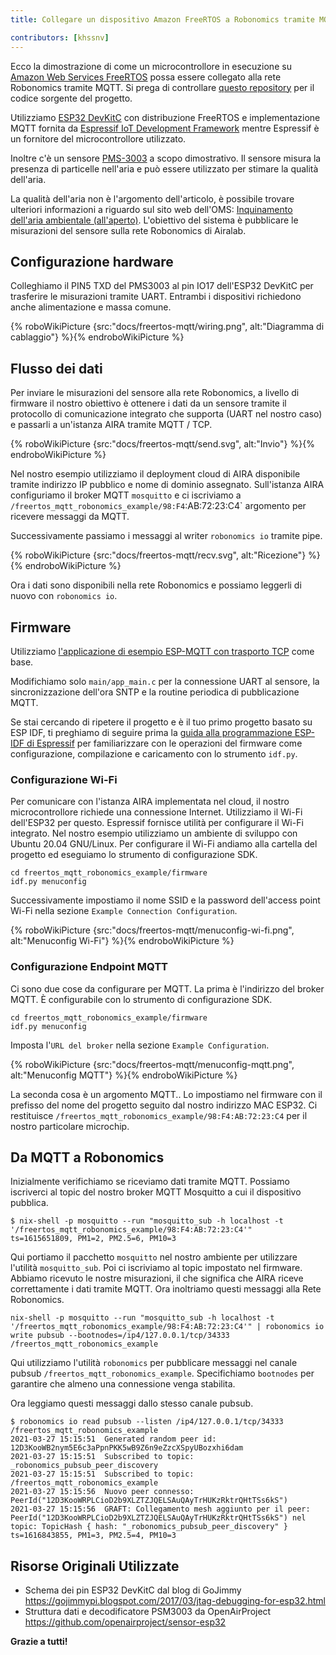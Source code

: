 ```yaml
---
title: Collegare un dispositivo Amazon FreeRTOS a Robonomics tramite MQTT

contributors: [khssnv]
---
```


Ecco la dimostrazione di come un microcontrollore in esecuzione su [Amazon Web Services FreeRTOS](https://aws.amazon.com/freertos/) possa essere collegato alla rete Robonomics tramite MQTT. Si prega di controllare [questo repository](http://github.com/khssnv/freertos_mqtt_robonomics_example) per il codice sorgente del progetto.

Utilizziamo [ESP32 DevKitC](https://devices.amazonaws.com/detail/a3G0L00000AANtjUAH/ESP32-WROOM-32-DevKitC/) con distribuzione FreeRTOS e implementazione MQTT fornita da [Espressif IoT Development Framework](https://github.com/espressif/esp-idf) mentre Espressif è un fornitore del microcontrollore utilizzato.

Inoltre c'è un sensore [PMS-3003](http://www.plantower.com/en/content/?107.html) a scopo dimostrativo. Il sensore misura la presenza di particelle nell'aria e può essere utilizzato per stimare la qualità dell'aria.

La qualità dell'aria non è l'argomento dell'articolo, è possibile trovare ulteriori informazioni a riguardo sul sito web dell'OMS: [Inquinamento dell'aria ambientale (all'aperto)](https://www.who.int/news-room/fact-sheets/detail/ambient-(outdoor)-air-quality-and-health). L'obiettivo del sistema è pubblicare le misurazioni del sensore sulla rete Robonomics di Airalab.

## Configurazione hardware

Colleghiamo il PIN5 TXD del PMS3003 al pin IO17 dell'ESP32 DevKitC per trasferire le misurazioni tramite UART.
Entrambi i dispositivi richiedono anche alimentazione e massa comune.

{% roboWikiPicture {src:"docs/freertos-mqtt/wiring.png", alt:"Diagramma di cablaggio"} %}{% endroboWikiPicture %}

## Flusso dei dati

Per inviare le misurazioni del sensore alla rete Robonomics, a livello di firmware il nostro obiettivo è ottenere i dati da un sensore tramite il protocollo di comunicazione integrato che supporta (UART nel nostro caso) e passarli a un'istanza AIRA tramite MQTT / TCP.

{% roboWikiPicture {src:"docs/freertos-mqtt/send.svg", alt:"Invio"} %}{% endroboWikiPicture %}

Nel nostro esempio utilizziamo il deployment cloud di AIRA disponibile tramite indirizzo IP pubblico e nome di dominio assegnato.
Sull'istanza AIRA configuriamo il broker MQTT `mosquitto` e ci iscriviamo a `/freertos_mqtt_robonomics_example/98:F4`:AB:72:23:C4` argomento per ricevere messaggi da MQTT.

Successivamente passiamo i messaggi al writer `robonomics io` tramite pipe.

{% roboWikiPicture {src:"docs/freertos-mqtt/recv.svg", alt:"Ricezione"} %}{% endroboWikiPicture %}

Ora i dati sono disponibili nella rete Robonomics e possiamo leggerli di nuovo con `robonomics io`.

## Firmware

Utilizziamo [l'applicazione di esempio ESP-MQTT con trasporto TCP](https://github.com/espressif/esp-idf/tree/master/examples/protocols/mqtt/tcp) come base.

Modifichiamo solo `main/app_main.c` per la connessione UART al sensore, la sincronizzazione dell'ora SNTP e la routine periodica di pubblicazione MQTT.

Se stai cercando di ripetere il progetto e è il tuo primo progetto basato su ESP IDF, ti preghiamo di seguire prima la [guida alla programmazione ESP-IDF di Espressif](https://docs.espressif.com/projects/esp-idf/en/latest/esp32/get-started/index.html#installation-step-by-step) per familiarizzare con le operazioni del firmware come configurazione, compilazione e caricamento con lo strumento `idf.py`.

### Configurazione Wi-Fi

Per comunicare con l'istanza AIRA implementata nel cloud, il nostro microcontrollore richiede una connessione Internet.
Utilizziamo il Wi-Fi dell'ESP32 per questo.
Espressif fornisce utilità per configurare il Wi-Fi integrato.
Nel nostro esempio utilizziamo un ambiente di sviluppo con Ubuntu 20.04 GNU/Linux.
Per configurare il Wi-Fi andiamo alla cartella del progetto ed eseguiamo lo strumento di configurazione SDK.

```console
cd freertos_mqtt_robonomics_example/firmware
idf.py menuconfig
```

Successivamente impostiamo il nome SSID e la password dell'access point Wi-Fi nella sezione `Example Connection Configuration`.

{% roboWikiPicture {src:"docs/freertos-mqtt/menuconfig-wi-fi.png", alt:"Menuconfig Wi-Fi"} %}{% endroboWikiPicture %}

### Configurazione Endpoint MQTT

Ci sono due cose da configurare per MQTT.
La prima è l'indirizzo del broker MQTT.
È configurabile con lo strumento di configurazione SDK.

```console
cd freertos_mqtt_robonomics_example/firmware
idf.py menuconfig
```

Imposta l'`URL del broker` nella sezione `Example Configuration`.

{% roboWikiPicture {src:"docs/freertos-mqtt/menuconfig-mqtt.png", alt:"Menuconfig MQTT"} %}{% endroboWikiPicture %}

La seconda cosa è un argomento MQTT..
Lo impostiamo nel firmware con il prefisso del nome del progetto seguito dal nostro indirizzo MAC ESP32.
Ci restituisce `/freertos_mqtt_robonomics_example/98:F4:AB:72:23:C4` per il nostro particolare microchip.

## Da MQTT a Robonomics

Inizialmente verifichiamo se riceviamo dati tramite MQTT.
Possiamo iscriverci al topic del nostro broker MQTT Mosquitto a cui il dispositivo pubblica.

```console
$ nix-shell -p mosquitto --run "mosquitto_sub -h localhost -t '/freertos_mqtt_robonomics_example/98:F4:AB:72:23:C4'"
ts=1615651809, PM1=2, PM2.5=6, PM10=3
```

Qui portiamo il pacchetto `mosquitto` nel nostro ambiente per utilizzare l'utilità `mosquitto_sub`.
Poi ci iscriviamo al topic impostato nel firmware.
Abbiamo ricevuto le nostre misurazioni, il che significa che AIRA riceve correttamente i dati tramite MQTT.
Ora inoltriamo questi messaggi alla Rete Robonomics.

```console
nix-shell -p mosquitto --run "mosquitto_sub -h localhost -t '/freertos_mqtt_robonomics_example/98:F4:AB:72:23:C4'" | robonomics io write pubsub --bootnodes=/ip4/127.0.0.1/tcp/34333 /freertos_mqtt_robonomics_example
```

Qui utilizziamo l'utilità `robonomics` per pubblicare messaggi nel canale pubsub `/freertos_mqtt_robonomics_example`.
Specifichiamo `bootnodes` per garantire che almeno una connessione venga stabilita.

Ora leggiamo questi messaggi dallo stesso canale pubsub.

```console
$ robonomics io read pubsub --listen /ip4/127.0.0.1/tcp/34333 /freertos_mqtt_robonomics_example
2021-03-27 15:15:51  Generated random peer id: 12D3KooWB2nym5E6c3aPpnPKK5wB9Z6n9eZzcXSpyUBozxhi6dam
2021-03-27 15:15:51  Subscribed to topic: _robonomics_pubsub_peer_discovery
2021-03-27 15:15:51  Subscribed to topic: /freertos_mqtt_robonomics_example
2021-03-27 15:15:56  Nuovo peer connesso: PeerId("12D3KooWRPLCioD2b9XLZTZJQELSAuQAyTrHUKzRktrQHtTSs6kS")
2021-03-27 15:15:56  GRAFT: Collegamento mesh aggiunto per il peer: PeerId("12D3KooWRPLCioD2b9XLZTZJQELSAuQAyTrHUKzRktrQHtTSs6kS") nel topic: TopicHash { hash: "_robonomics_pubsub_peer_discovery" }
ts=1616843855, PM1=3, PM2.5=4, PM10=3
```

## Risorse Originali Utilizzate

* Schema dei pin ESP32 DevKitC dal blog di GoJimmy https://gojimmypi.blogspot.com/2017/03/jtag-debugging-for-esp32.html
* Struttura dati e decodificatore PSM3003 da OpenAirProject https://github.com/openairproject/sensor-esp32

**Grazie a tutti!**